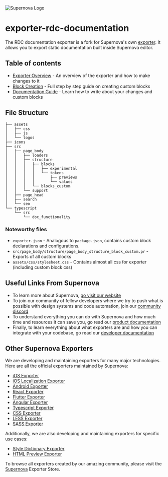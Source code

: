 <img src="https://raw.githubusercontent.com/Supernova-Studio/exporter-documentation/master/readme-icon.png" alt="Supernova Logo" style="max-width:100%;">


# exporter-rdc-documentation
The RDC documentation exporter is a fork for Supernova's own [exporter](https://github.com/Supernova-Studio/exporter-documentation). It allows you to export static documentation built inside Supernova editor.

## Table of contents 
- [Exporter Overview](./documentation/EXPORTER_OVERVIEW.md) - An overview of the exporter and how to make changes to it 
- [Block Creation](./documentation/BLOCK_CREATION.md) - Full step by step guide on creating custom blocks
- [Documentation Guide](./documentation/DOCUMENTATION_GUIDE.md) - Learn how to write about your changes and custom blocks

## File Structure
```
├── assets
│   ├── css
│   ├── js
│   └── logos
├── icons
├── src
│   ├── page_body
│   │   ├── loaders
│   │   ├── structure
│   │   │   ├── blocks
│   │   │   │   ├── experimental
│   │   │   │   └── tokens
│   │   │   │       ├── previews
│   │   │   │       └── values
│   │   │   └── blocks_custom
│   │   └── support
│   ├── page_head
│   ├── search
│   └── seo
└── typescript
    └── src
        └── doc_functionality

```
### Noteworthy files
- `exporter.json` - Analogous to `package.json`, contains custom block declarations and configurations.
- `src/page_body/structure/page_body_structure_block_custom.pr` - Exports of all custom blocks
- `assets/css/stylesheet.css` - Contains almost all css for exporter (including custom block css)

## Useful Links From Supernova
- To learn more about Supernova, [go visit our website](https://supernova.io)
- To join our community of fellow developers where we try to push what is possible with design systems and code automation, join our [community discord](https://community.supernova.io)
- To understand everything you can do with Supernova and how much time and resources it can save you, go read our [product documentation](https://learn.supernova.io/)
- Finally, to learn everything about what exporters are and how you can integrate with your codebase, go read our [developer documentation](https://developers.supernova.io/)

## Other Supernova Exporters
We are developing and maintaining exporters for many major technologies. Here are all the official exporters maintained by Supernova:

- [iOS Exporter](https://github.com/Supernova-Studio/exporter-ios)
- [iOS Localization Exporter](https://github.com/Supernova-Studio/exporter-ios-localization)
- [Android Exporter](https://github.com/Supernova-Studio/exporter-android)
- [React Exporter](https://github.com/Supernova-Studio/exporter-react)
- [Flutter Exporter](https://github.com/Supernova-Studio/exporter-flutter)
- [Angular Exporter](https://github.com/Supernova-Studio/exporter-angular)
- [Typescript Exporter](https://github.com/Supernova-Studio/exporter-typescript)
- [CSS Exporter](https://github.com/Supernova-Studio/exporter-css)
- [LESS Exporter](https://github.com/Supernova-Studio/exporter-less)
- [SASS Exporter](https://github.com/Supernova-Studio/exporter-sass)

Additionally, we are also developing and maintaining exporters for specific use cases:

- [Style Dictionary Exporter](https://github.com/Supernova-Studio/exporter-style-dictionary)
- [HTML Preview Exporter](https://github.com/Supernova-Studio/exporter-html-preview)

To browse all exporters created by our amazing community, please visit the [Supernova](https://supernova.io) Exporter Store.
